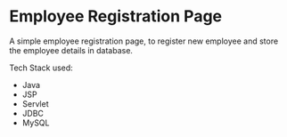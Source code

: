 # Employee Registration Page
A simple employee registration page, to register new employee and store the employee details in database.   

Tech Stack used:
* Java
* JSP
* Servlet
* JDBC
* MySQL
